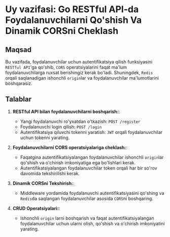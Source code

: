 # Uy vazifasi: Go RESTful API-da Foydalanuvchilarni Qo'shish Va Dinamik CORSni Cheklash

## Maqsad
Bu vazifada, foydalanuvchilar uchun autentifikatsiya qilish funksiyasini `RESTful API`'ga qo'shib, `CORS` operatsiyalarini faqat ma'lum foydalanuvchilarga ruxsat berishingiz kerak bo'ladi. Shuningdek, `Redis` orqali saqlanadigan ishonchli `origin`lar va foydalanuvchilar ma'lumotlarini boshqarasiz.

## Talablar
1. **RESTful API bilan foydalanuvchilarni boshqarish:**:
    - Yangi foydalanuvchi ro'yxatdan o'tkazish: `POST /register`
    - Foydalanuvchi login qilish: `POST /login`
    - Autentifikatsiya qiluvchi tokenni yaratish: `JWT` orqali foydalanuvchilar uchun tokenni yarating.

2. **Foydalanuvchilarni CORS operatsiyalariga cheklash:**:
    - Faqatgina autentifikatsiyalangan foydalanuvchilar ishonchli `origin`lar qo'shish va o'chirish imkoniyatiga ega bo'lishlari kerak.
    - Autentifikatsiyalangan foydalanuvchilar token orqali har bir so'rov davomida tekshirilishi kerak.
    
3. **Dinamik CORSni Tekshirish:**:
    - Middleware yordamida foydalanuvchi autentifikatsiyasini qo'shing va `Redis`da saqlangan foydalanuvchilar asosida `CORS`ni boshqaring.    

4. **CRUD Operatsiyalari:**:
    - Ishonchli `origin` larni boshqarish va faqat autentifikatsiyalangan foydalanuvchilar uchun ularni olish, qo'shish va o'chirish imkoniyatini yarating.   
 















